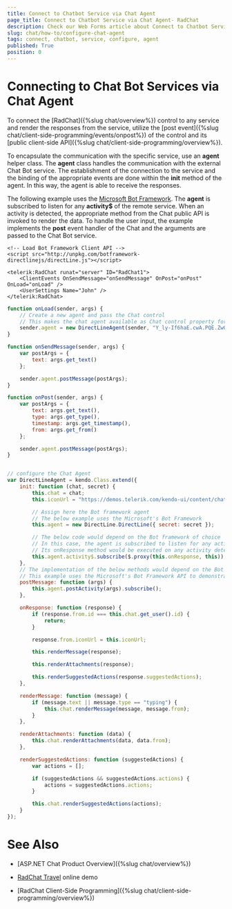 ```yaml
---
title: Connect to Chatbot Service via Chat Agent
page_title: Connect to Chatbot Service via Chat Agent- RadChat
description: Check our Web Forms article about Connect to Chatbot Service via Chat Agent.
slug: chat/how-to/configure-chat-agent
tags: connect, chatbot, service, configure, agent
published: True
position: 0
---
```


# Connecting to Chat Bot Services via Chat Agent

To connect the [RadChat]({%slug chat/overview%}) control to any service and render the responses from the service, utilize the [post event]({%slug chat/client-side-programming/events/onpost%}) of the control and its [public client-side API]({%slug chat/client-side-programming/overview%}).

To encapsulate the communication with the specific service, use an **agent** helper class. The **agent** class handles the communication with the external Chat Bot service. The establishment of the connection to the service and the binding of the appropriate events are done within the **init** method of the agent. In this way, the agent is able to receive the responses.

The following example uses the [Microsoft Bot Framework](https://dev.botframework.com/). The **agent** is subscribed to listen for any **activity$** of the remote service. When an activity is detected, the appropriate method from the Chat public API is invoked to render the data. To handle the user input, the example implements the **post** event handler of the Chat and the arguments are passed to the Chat Bot service.

````ASPX
<!-- Load Bot Framework Client API -->
<script src="http://unpkg.com/botframework-directlinejs/directLine.js"></script>

<telerik:RadChat runat="server" ID="RadChat1">
    <ClientEvents OnSendMessage="onSendMessage" OnPost="onPost" OnLoad="onLoad" />
    <UserSettings Name="John" />
</telerik:RadChat>
````

````JavaScript
function onLoad(sender, args) {
    // Create a new agent and pass the Chat control
    // This makes the chat agent available as Chat control property for easier usage in events
    sender.agent = new DirectLineAgent(sender, "Y_ly-If6haE.cwA.PQE.ZwOOsq4MlHcD3_YLFI-t9oW6L6DXMMBoi67LBz9WaWA");
}

function onSendMessage(sender, args) {
    var postArgs = {
        text: args.get_text()
    };

    sender.agent.postMessage(postArgs);
}

function onPost(sender, args) {
    var postArgs = {
        text: args.get_text(),
        type: args.get_type(),
        timestamp: args.get_timestamp(),
        from: args.get_from()
    };

    sender.agent.postMessage(postArgs);
}
````

````JavaScript

// configure the Chat Agent
var DirectLineAgent = kendo.Class.extend({
    init: function (chat, secret) {
        this.chat = chat;
        this.iconUrl = "https://demos.telerik.com/kendo-ui/content/chat/avatar.png";

        // Assign here the Bot framework agent
        // The below example uses the Microsoft's Bot Framework
        this.agent = new DirectLine.DirectLine({ secret: secret });

        // The below code would depend on the Bot framework of choice
        // In this case, the agent is subscribed to listen for any activity of the service
        // Its onResponse method would be executed on any activity detected
        this.agent.activity$.subscribe($.proxy(this.onResponse, this));
    },
    // The implementation of the below methods would depend on the Bot framework of choice
    // This example uses the Microsoft's Bot Framework API to demonstrate a possible implementation
    postMessage: function (args) {
        this.agent.postActivity(args).subscribe();
    },

    onResponse: function (response) {
        if (response.from.id === this.chat.get_user().id) {
            return;
        }

        response.from.iconUrl = this.iconUrl;

        this.renderMessage(response);

        this.renderAttachments(response);

        this.renderSuggestedActions(response.suggestedActions);
    },

    renderMessage: function (message) {
        if (message.text || message.type == "typing") {
            this.chat.renderMessage(message, message.from);
        }
    },

    renderAttachments: function (data) {
        this.chat.renderAttachments(data, data.from);
    },

    renderSuggestedActions: function (suggestedActions) {
        var actions = [];

        if (suggestedActions && suggestedActions.actions) {
            actions = suggestedActions.actions;
        }

        this.chat.renderSuggestedActions(actions);
    }
});
````


# See Also

 * [ASP.NET Chat Product Overview]({%slug chat/overview%})

 * [RadChat Travel](https://demos.telerik.com/aspnet-ajax/chat/travel/defaultcs.aspx) online demo

 * [RadChat Client-Side Programming]({%slug chat/client-side-programming/overview%})

 


